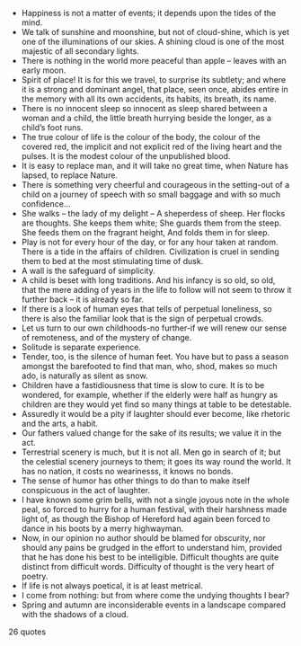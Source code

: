  - Happiness is not a matter of events; it depends upon the tides of the mind.
 - We talk of sunshine and moonshine, but not of cloud-shine, which is yet one of the illuminations of our skies. A shining cloud is one of the most majestic of all secondary lights.
 - There is nothing in the world more peaceful than apple – leaves with an early moon.
 - Spirit of place! It is for this we travel, to surprise its subtlety; and where it is a strong and dominant angel, that place, seen once, abides entire in the memory with all its own accidents, its habits, its breath, its name.
 - There is no innocent sleep so innocent as sleep shared between a woman and a child, the little breath hurrying beside the longer, as a child’s foot runs.
 - The true colour of life is the colour of the body, the colour of the covered red, the implicit and not explicit red of the living heart and the pulses. It is the modest colour of the unpublished blood.
 - It is easy to replace man, and it will take no great time, when Nature has lapsed, to replace Nature.
 - There is something very cheerful and courageous in the setting-out of a child on a journey of speech with so small baggage and with so much confidence...
 - She walks – the lady of my delight – A sheperdess of sheep. Her flocks are thoughts. She keeps them white; She guards them from the steep. She feeds them on the fragrant height, And folds them in for sleep.
 - Play is not for every hour of the day, or for any hour taken at random. There is a tide in the affairs of children. Civilization is cruel in sending them to bed at the most stimulating time of dusk.
 - A wall is the safeguard of simplicity.
 - A child is beset with long traditions. And his infancy is so old, so old, that the mere adding of years in the life to follow will not seem to throw it further back – it is already so far.
 - If there is a look of human eyes that tells of perpetual loneliness, so there is also the familiar look that is the sign of perpetual crowds.
 - Let us turn to our own childhoods-no further-if we will renew our sense of remoteness, and of the mystery of change.
 - Solitude is separate experience.
 - Tender, too, is the silence of human feet. You have but to pass a season amongst the barefooted to find that man, who, shod, makes so much ado, is naturally as silent as snow.
 - Children have a fastidiousness that time is slow to cure. It is to be wondered, for example, whether if the elderly were half as hungry as children are they would yet find so many things at table to be detestable.
 - Assuredly it would be a pity if laughter should ever become, like rhetoric and the arts, a habit.
 - Our fathers valued change for the sake of its results; we value it in the act.
 - Terrestrial scenery is much, but it is not all. Men go in search of it; but the celestial scenery journeys to them; it goes its way round the world. It has no nation, it costs no wearinesss, it knows no bonds.
 - The sense of humor has other things to do than to make itself conspicuous in the act of laughter.
 - I have known some grim bells, with not a single joyous note in the whole peal, so forced to hurry for a human festival, with their harshness made light of, as though the Bishop of Hereford had again been forced to dance in his boots by a merry highwayman.
 - Now, in our opinion no author should be blamed for obscurity, nor should any pains be grudged in the effort to understand him, provided that he has done his best to be intelligible. Difficult thoughts are quite distinct from difficult words. Difficulty of thought is the very heart of poetry.
 - If life is not always poetical, it is at least metrical.
 - I come from nothing: but from where come the undying thoughts I bear?
 - Spring and autumn are inconsiderable events in a landscape compared with the shadows of a cloud.

26 quotes